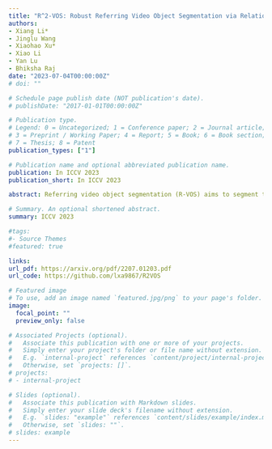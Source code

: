 ```yaml
---
title: "R^2-VOS: Robust Referring Video Object Segmentation via Relational Cycle Consistency"
authors:
- Xiang Li*
- Jinglu Wang
- Xiaohao Xu*
- Xiao Li
- Yan Lu
- Bhiksha Raj
date: "2023-07-04T00:00:00Z"
# doi: ""

# Schedule page publish date (NOT publication's date).
# publishDate: "2017-01-01T00:00:00Z"

# Publication type.
# Legend: 0 = Uncategorized; 1 = Conference paper; 2 = Journal article;
# 3 = Preprint / Working Paper; 4 = Report; 5 = Book; 6 = Book section;
# 7 = Thesis; 8 = Patent
publication_types: ["1"]

# Publication name and optional abbreviated publication name.
publication: In ICCV 2023
publication_short: In ICCV 2023

abstract: Referring video object segmentation (R-VOS) aims to segment the object masks in a video given a referring linguistic expression to the object. It is a recently introduced task attracting growing research attention. However, all existing works make a strong assumption that the object depicted by the expression must exist in the video, namely, the expression and video must have an object-level semantic consensus. This is often violated in real-world applications where an expression can be queried to false videos, and existing methods always fail in such false queries due to abusing the assumption. In this work, we emphasize that studying semantic consensus is necessary to improve the robustness of R-VOS. Accordingly, we pose an extended task from R-VOS without the semantic consensus assumption, named Robust R-VOS (R2-VOS). The R2 -VOS task is essentially related to the joint modeling of the primary R-VOS task and its dual problem (text reconstruction). We embrace the observation that the embedding spaces have relational consistency through the cycle of text-video-text transformation, which connects the primary and dual problems. We leverage the cycle consistency to discriminate the semantic consensus, thus advancing the primary task. Parallel optimization of the primary and dual problems are enabled by introducing an early grounding medium. A new evaluation dataset, R2-Youtube-VOS, is collected to measure the robustness of R-VOS models against unpaired videos and expressions. Extensive experiments demonstrate that our method not only identifies negative pairs of unrelated expressions and videos, but also improves the segmentation accuracy for positive pairs with a superior disambiguating ability. Our model achieves the state-of-the-art performance on Ref-DAVIS17, Ref-Youtube-VOS, and the novel R2-Youtube-VOS dataset.

# Summary. An optional shortened abstract.
summary: ICCV 2023

#tags:
#- Source Themes
#featured: true

links:
url_pdf: https://arxiv.org/pdf/2207.01203.pdf
url_code: https://github.com/lxa9867/R2VOS

# Featured image
# To use, add an image named `featured.jpg/png` to your page's folder. 
image:
  focal_point: ""
  preview_only: false

# Associated Projects (optional).
#   Associate this publication with one or more of your projects.
#   Simply enter your project's folder or file name without extension.
#   E.g. `internal-project` references `content/project/internal-project/index.md`.
#   Otherwise, set `projects: []`.
# projects:
# - internal-project

# Slides (optional).
#   Associate this publication with Markdown slides.
#   Simply enter your slide deck's filename without extension.
#   E.g. `slides: "example"` references `content/slides/example/index.md`.
#   Otherwise, set `slides: ""`.
# slides: example
---
```

<!-- 
{{% alert note %}}
Click the *Cite* button above to demo the feature to enable visitors to import publication metadata into their reference management software.
{{% /alert %}}

{{% alert note %}}
Click the *Slides* button above to demo Academic's Markdown slides feature.
{{% /alert %}} -->

<!-- Supplementary notes can be added here, including [code and math](https://sourcethemes.com/academic/docs/writing-markdown-latex/). -->

